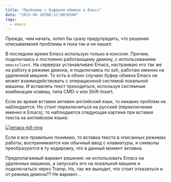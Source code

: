 ```yaml
---
title: "Проблема с буфером обмена в Emacs"
date: "2015-06-10T08:32:00+0300"
tags:
  - emacs
---
```

Прежде, чем начать, хотел бы сразу предупредить, что решения описываемоей проблемы я пока так и не нашел.

В последнее время Emacs использую только в консоли. Причем, подключаясь к постоянно работающему демону, с использованием `emacsclient`. На серверах устанавливаю Emacs, настраиваю его так же на работу в режиме демона, и подключаясь по ssh, работаю именно на удаленной машине. То есть в обоих случаях буфер обмена Emacs не может взаимодействовать с операционной системой локальной машины. И вставлять текст приходиться, используя системные комбинации клавиш, типа CMD-v или Shift-Insert.

Если во время вставки активен английский язык, то никаких проблем не наблюдается. Но стоит переключиться на русский (переключение именно в Emacs), то наблюдается следующая картина при вставке текста на английском языке:

[![emacs-kill-ring](https://static.juev.org/2015/06/emacs-yank.png)](https://static.juev.org/2015/06/emacs-yank.png "Emacs Kill Ring")

Если я все правильно понимаю, то вставка текста в описанных режимах работы, воспринимается как обычный ввод с клавиатуры, и символы преобразуются в ту кодировку, что в данный момент активна.

Предполагаемый вариант решения: не использовать Emacs на удаленных машинах, а запускать его на локальной машине и подключаться через Tramp. Но, так же выходит, что стоит отказаться и от режима демона?? Не вариант...
